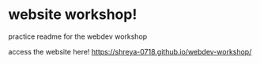 # website workshop!

practice readme for the webdev workshop

access the website here! https://shreya-0718.github.io/webdev-workshop/
